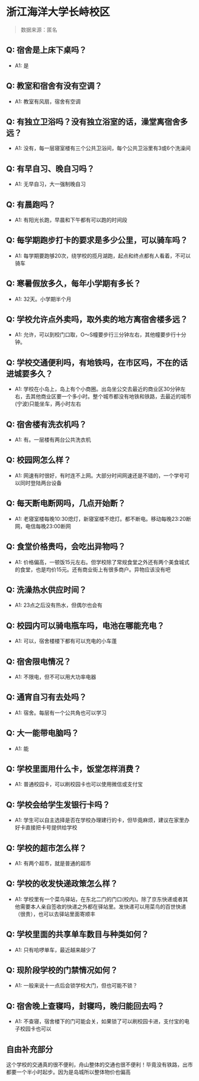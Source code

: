 # 浙江海洋大学长峙校区

> 数据来源：匿名

## Q: 宿舍是上床下桌吗？

- A1: 是

## Q: 教室和宿舍有没有空调？

- A1: 教室有风扇，宿舍有空调

## Q: 有独立卫浴吗？没有独立浴室的话，澡堂离宿舍多远？

- A1: 没有，每一层寝室楼有三个公共卫浴间，每个公共卫浴里有3或6个洗澡间

## Q: 有早自习、晚自习吗？

- A1: 无早自习，大一强制晚自习

## Q: 有晨跑吗？

- A1: 有阳光长跑，早晨和下午都有可以跑的时间段

## Q: 每学期跑步打卡的要求是多少公里，可以骑车吗？

- A1: 每学期要跑够20次，绕学校的揽月湖跑，起点和终点都有人看着，不可以骑车

## Q: 寒暑假放多久，每年小学期有多长？

- A1: 32天。小学期半个月

## Q: 学校允许点外卖吗，取外卖的地方离宿舍楼多远？

- A1: 允许，可以到校门口取，O～S幢要步行三分钟左右，其他幢要步行十分钟。

## Q: 学校交通便利吗，有地铁吗，在市区吗，不在的话进城要多久？

- A1: 学校在小岛上，岛上有个小商圈。出岛坐公交去最近的商业区30分钟左右，去其他商业区要一个多小时。整个城市都没有地铁和铁路，去最近的城市(宁波)只能坐车，两小时左右

## Q: 宿舍楼有洗衣机吗？

- A1: 有。一层楼有两台公共洗衣机

## Q: 校园网怎么样？

- A1: 网速有时很好，有时连不上网。大部分时间网速还是不错的，一个学号可以同时登陆两台设备

## Q: 每天断电断网吗，几点开始断？

- A1: 老寝室楼每晚10:30熄灯，新寝室楼不熄灯。都不断电。移动每晚23:20断网，电信每晚23:00断网

## Q: 食堂价格贵吗，会吃出异物吗？

- A1: 价格偏高，一顿饭15元左右。但学校除了常规食堂之外还有两个美食城式的食堂，也是均价15元。还有商业街上有很多商户。异物应该没有吧

## Q: 洗澡热水供应时间？

- A1: 23点之后没有热水，但偶尔也会有

## Q: 校园内可以骑电瓶车吗，电池在哪能充电？

- A1: 可以，宿舍楼楼下都有可以充电的小车蓬

## Q: 宿舍限电情况？

- A1: 不限电，但不可以用大功率电器

## Q: 通宵自习有去处吗？

- A1: 宿舍。每层有一个公共角也可以学习

## Q: 大一能带电脑吗？

- A1: 能

## Q: 学校里面用什么卡，饭堂怎样消费？

- A1: 普通校园卡，可以刷校园卡也可以使用微信或支付宝

## Q: 学校会给学生发银行卡吗？

- A1: 学生可以自主选择是否在学校办理建行的卡，但毕竟麻烦，建议在家里办好卡直接把卡号提供给学校

## Q: 学校的超市怎么样？

- A1: 有两个超市，就是普通的超市

## Q: 学校的收发快递政策怎么样？

- A1: 学校里有一个菜鸟驿站，在东北二门的门口(校内)。除了京东快递或者其他需要本人亲自签收的快递之外都在驿站里。发快递可以用菜鸟的百世快递（很贵），也可以去驿站里面寄顺丰

## Q: 学校里面的共享单车数目与种类如何？

- A1: 只有哈啰单车，最近越来越少了

## Q: 现阶段学校的门禁情况如何？

- A1: 一般来说十一点后会锁学校大门，但也可能不锁？

## Q: 宿舍晚上查寝吗，封寝吗，晚归能回去吗？

- A1: 不查寝，宿舍楼下的门可能会关，如果锁了可以刷校园卡进，支付宝的电子校园卡也可以

## 自由补充部分

这个学校的交通真的很不便利，舟山整体的交通也很不便利！毕竟没有铁路，出市都要一个半小时起步。因为是岛城所以整体物价也偏高